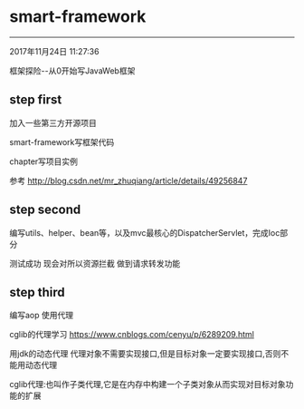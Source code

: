 # smart-framework
---
2017年11月24日 11:27:36

框架探险--从0开始写JavaWeb框架

## step first
加入一些第三方开源项目

smart-framework写框架代码

chapter写项目实例

参考 http://blog.csdn.net/mr_zhuqiang/article/details/49256847

## step second
编写utils、helper、bean等，以及mvc最核心的DispatcherServlet，完成Ioc部分

测试成功 现会对所以资源拦截 做到请求转发功能

## step third
编写aop 使用代理

cglib的代理学习 https://www.cnblogs.com/cenyu/p/6289209.html

用jdk的动态代理 代理对象不需要实现接口,但是目标对象一定要实现接口,否则不能用动态代理

cglib代理:也叫作子类代理,它是在内存中构建一个子类对象从而实现对目标对象功能的扩展